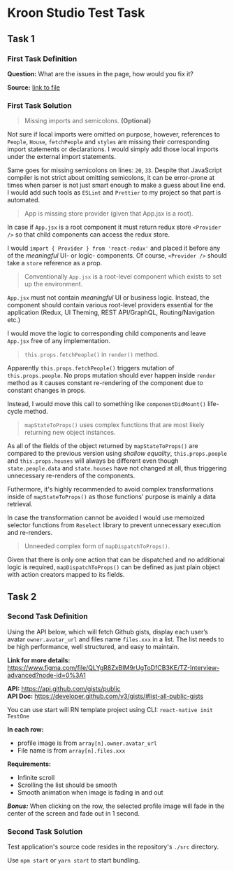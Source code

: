 # Kroon Studio Test Task

## Task 1

### First Task Definition

**Question:** What are the issues in the page, how would you fix it?

**Source:** [link to file](https://github.com/kroon-digital-studio/rn_rjs_task_2020/blob/master/rnQuestion1.js)

### First Task Solution

> Missing imports and semicolons. **(Optional)**

Not sure if local imports were omitted on purpose, however, references to `People`, `House`, `fetchPeople` and `styles` are missing their corresponding import statements or declarations.
I would simply add those local imports under the external import statements.

Same goes for missing semicolons on lines: `20`, `33`.
Despite that JavaScript compiler is not strict about omitting semicolons, it can be error-prone at times when parser is not just smart enough to make a guess about line end.
I would add such tools as `ESLint` and `Prettier` to my project so that part is automated.

> App is missing store provider (given that App.jsx is a root).

In case if `App.jsx` is a root component it must return redux store `<Provider />` so that child components can access the redux store.

I would `import { Provider } from 'react-redux'` and placed it before any of the _meaningful_ UI- or logic- components.
Of course, `<Provider />` should take a `store` reference as a prop.

> Conventionally `App.jsx` is a root-level component which exists to set up the environment.

`App.jsx` must not contain _meaningful_ UI or business logic. Instead, the component should contain various root-level providers essential for the application (Redux, UI Theming, REST API/GraphQL, Routing/Navigation etc.)

I would move the logic to corresponding child components and leave `App.jsx` free of any implementation.

> `this.props.fetchPeople()` in `render()` method.

Apparently `this.props.fetchPeople()` triggers mutation of `this.props.people`.
No props mutation should ever happen inside `render` method as it causes constant re-rendering of the component due to constant changes in props.

Instead, I would move this call to something like `componentDidMount()` life-cycle method.

> `mapStateToProps()` uses complex functions that are most likely returning new object instances.

As all of the fields of the object returned by `mapStateToProps()` are compared to the previous version using _shallow equality_, `this.props.people` and `this.props.houses` will always be different even though `state.people.data` and `state.houses` have not changed at all, thus triggering unnecessary re-renders of the components.

Futhermore, it's highly recommended to avoid complex transformations inside of `mapStateToProps()` as those functions' purpose is mainly a data retrieval.

In case the transformation cannot be avoided I would use memoized selector functions from `Reselect` library to prevent unnecessary execution and re-renders.

> Unneeded complex form of `mapDispatchToProps()`.

Given that there is only one action that can be dispatched and no additional logic is required, `mapDispatchToProps()` can be defined as just plain object with action creators mapped to its fields.

## Task 2

### Second Task Definition

Using the API below, which will fetch Github gists, display each user’s avatar `owner.avatar_url` and files name `files.xxx` in a list.
The list needs to be high performance, well structured, and easy to maintain.

**Link for more details:** https://www.figma.com/file/QLYgR8ZxBIM9rUgToDfCB3KE/TZ-Interview-advanced?node-id=0%3A1

**API:** https://api.github.com/gists/public \
**API Doc:** https://developer.github.com/v3/gists/#list-all-public-gists

You can use start will RN template project using CLI: `react-native init TestOne`

**In each row:**

- profile image is from `array[n].owner.avatar_url`
- File name is from `array[n].files.xxx`

**Requirements:**

- Infinite scroll
- Scrolling the list should be smooth
- Smooth animation when image is fading in and out

**_Bonus:_** When clicking on the row, the selected profile image will fade in the center of the
screen and fade out in 1 second.

### Second Task Solution

Test application's source code resides in the repository's `./src` directory.

Use `npm start` or `yarn start` to start bundling.
